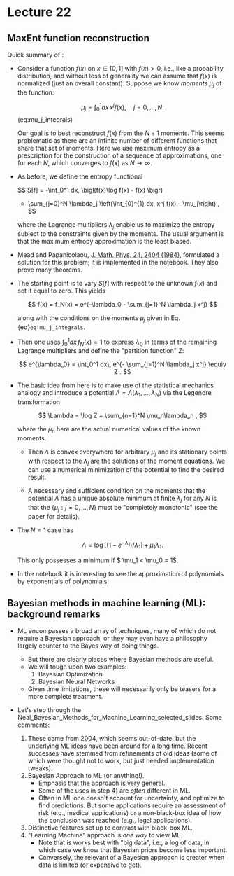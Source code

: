 # Lecture 22

## MaxEnt function reconstruction

Quick summary of [](/notebooks/Maximum_entropy/MaxEnt_Function_Reconstruction):

* Consider a function $f(x)$ on $x \in [0,1]$ with $f(x)>0$, i.e., like a probability distribution, and without loss of generality we can assume that $f(x)$ is normalized (just an overall constant).
Suppose we know *moments* $\mu_j$ of the function:

    $$
      \mu_j = \int_0^1 dx \, x^j f(x), \quad j=0,\ldots,N .
    $$  (eq:mu_j_integrals)

    Our goal is to best reconstruct $f(x)$ from the $N+1$ moments.
    This seems problematic as there are an infinite number of different functions that share that set of moments.
    Here we use maximum entropy as a prescription for the construction of a sequence of approximations, one for each $N$, which converges to $f(x)$ as $N\rightarrow \infty$.

* As before, we define the entropy functional

    $$
    S[f] = -\int_0^1 dx\, \bigl(f(x)\log f(x) - f(x) \bigr)
     + \sum_{j=0}^N \lambda_j \left(\int_{0}^{1} dx\, x^j f(x)  - \mu_j\right) ,
    $$

    where the Lagrange multipliers $\lambda_j$ enable us to maximize the entropy subject to the constraints given by the moments.
    The usual argument is that the maximum entropy approximation is the least biased.

* Mead and Papanicolaou, [J. Math. Phys. 24, 2404 (1984)](https://bayes.wustl.edu/Manual/MeadPapanicolaou.pdf), formulated a solution for this problem; it is implemented in the notebook. They also prove many theorems.

* The starting point is to vary $S[f]$ with respect to the unknown $f(x)$ and set it equal to zero. This yields

    $$
       f(x) = f_N(x) = e^{-\lambda_0 - \sum_{j=1}^N \lambda_j x^j}
    $$

    along with the conditions on the moments $\mu_j$ given in Eq. {eq}`eq:mu_j_integrals`. 

* Then one uses $\int_0^1 dx\, f_N(x) = 1$ to express $\lambda_0$ in terms of the remaining Lagrange multipliers and define the "partition function" $Z$:

    $$
      e^{\lambda_0} = \int_0^1 dx\, e^{- \sum_{j=1}^N \lambda_j x^j}
        \equiv Z .
    $$ 

* The basic idea from here is to make use of the statistical mechanics analogy and introduce a potential $\Lambda = \Lambda(\lambda_1,\ldots,\lambda_N)$ via the Legendre transformation

    $$
       \Lambda = \log Z + \sum_{n=1}^N \mu_n\lambda_n ,
    $$

    where the $\mu_n$ here are the actual numerical values of the known moments. 

    * Then $\Lambda$ is convex everywhere for arbitrary $\mu_j$ and its stationary points with respect to the $\lambda_j$ are the solutions of the moment equations.
    We can use a numerical minimization of the potential to find the desired result.

    * A necessary and sufficient condition on the moments that the potential $\Lambda$ has a unique absolute minimum at finite $\lambda_j$ for any $N$ is that the $\{\mu_j: j=0, \ldots, N\}$ must be "completely monotonic" (see the paper for details).

* The $N=1$ case has

    $$
      \Lambda = \log[(1 - e^{-\lambda_1})/\lambda_1] + \mu_1\lambda_1 .
    $$   

    This only possesses a minimum if $ \mu_1 < \mu_0 = 1$. 

* In the notebook it is interesting to see the approximation of polynomials by exponentials of polynomials!
    


## Bayesian methods in machine learning (ML): background remarks

* ML encompasses a broad array of techniques, many of which do not require a Bayesian approach, or they may even have a philosophy largely counter to the Bayes way of doing things.
    * But there are clearly places where Bayesian methods are useful.
    * We will tough upon two examples:
        1. Bayesian Optimization
        2. Bayesian Neural Networks
    * Given time limitations, these will necessarily only be teasers for a more complete treatment.

* Let's step through the Neal_Bayesian_Methods_for_Machine_Learning_selected_slides. Some comments:
    1. These came from 2004, which seems out-of-date, but the underlying ML ideas have been around for a long time. Recent successes have stemmed from refinements of old ideas (some of which were thought not to work, but just needed implementation tweaks).
    2. Bayesian Approach to ML (or anything!).
        * Emphasis that the approach is very general.
        * Some of the uses in step 4) are *often* different in ML.
        * Often in ML one doesn't account for uncertainty, and optimize to find predictions. But some applications require an assessment of risk (e.g., medical applications) or a non-black-box idea of how the conclusion was reached (e.g., legal applications).
    3. Distinctive features set up to contrast with black-box ML.
    4. "Learning Machine" approach is *one way* to view ML. 
        * Note that is works best with "big data", i.e., a log of data, in which case we know that Bayesian priors become less important.
        * Conversely, the relevant of a Bayesian approach is greater when data is limited (or expensive to get).  
